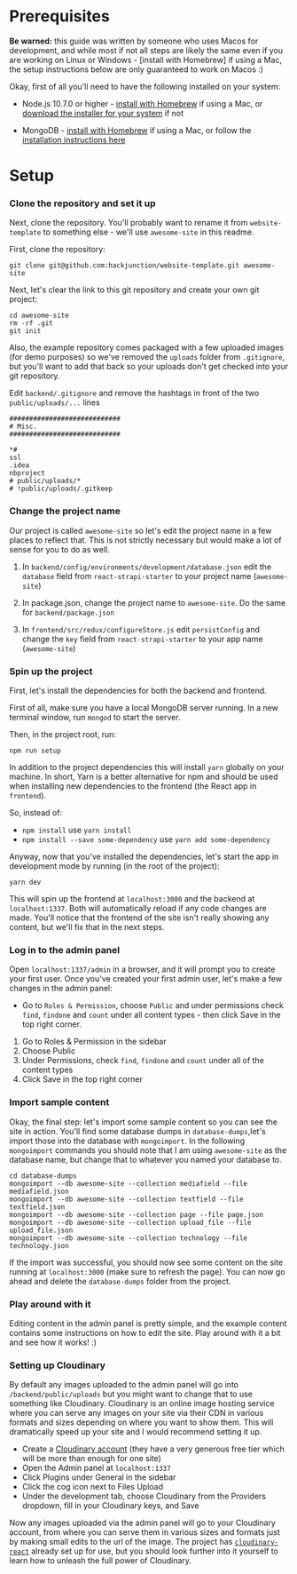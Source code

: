 # Prerequisites

**Be warned:** this guide was written by someone who uses Macos for development, and while most if not all steps are likely the same even if you are working on Linux or Windows - [install with Homebrew] if using a Mac, the setup instructions below are only guaranteed to work on Macos :)

Okay, first of all you'll need to have the following installed on your system:

- Node.js 10.7.0 or higher - [install with Homebrew](https://www.dyclassroom.com/howto-mac/how-to-install-nodejs-and-npm-on-mac-using-homebrew) if using a Mac, or [download the installer for your system](https://nodejs.org/en/download/current/) if not

- MongoDB - [install with Homebrew](https://treehouse.github.io/installation-guides/mac/mongo-mac.html) if using a Mac, or follow the [installation instructions here](https://docs.mongodb.com/manual/installation/)


# Setup

### Clone the repository and set it up

Next, clone the repository. You'll probably want to rename it from `website-template` to something else - we'll use `awesome-site` in this readme.

First, clone the repository:

```
git clone git@github.com:hackjunction/website-template.git awesome-site
```

Next, let's clear the link to this git repository and create your own git project:

```
cd awesome-site
rm -rf .git
git init
```

Also, the example repository comes packaged with a few uploaded images (for demo purposes) so we've removed the `uploads` folder from `.gitignore`, but you'll want to add that back so your uploads don't get checked into your git repository. 

Edit `backend/.gitignore` and remove the hashtags in front of the two `public/uploads/...` lines

```
############################
# Misc.
############################

*#
ssl
.idea
nbproject
# public/uploads/*
# !public/uploads/.gitkeep

```

### Change the project name

Our project is called `awesome-site` so let's edit the project name in a few places to reflect that. This is not strictly necessary but would make a lot of sense for you to do as well. 

1) In `backend/config/environments/development/database.json` edit the `database` field from `react-strapi-starter` to your project name (`awesome-site`)

2) In package.json, change the project name to `awesome-site`. Do the same for `backend/package.json`

3) In `frontend/src/redux/configureStore.js` edit `persistConfig` and change the `key` field from `react-strapi-starter` to your app name (`awesome-site`)


### Spin up the project

First, let's install the dependencies for both the backend and frontend.

First of all, make sure you have a local MongoDB server running. In a new terminal window, run `mongod` to start the server.


Then, in the project root, run: 

```
npm run setup
```

In addition to the project dependencies this will install `yarn` globally on your machine. In short, Yarn is a better alternative for npm and should be used when installing new dependencies to the frontend (the React app in `frontend`). 

So, instead of:

- `npm install` use `yarn install`
- `npm install --save some-dependency` use `yarn add some-dependency`

Anyway, now that you've installed the dependencies, let's start the app in development mode by running (in the root of the project):

```
yarn dev
```

This will spin up the frontend at `localhost:3000` and the backend at `localhost:1337`. Both will automatically reload if any code changes are made. You'll notice that the frontend of the site isn't really showing any content, but we'll fix that in the next steps.

### Log in to the admin panel

Open `localhost:1337/admin` in a browser, and it will prompt you to create your first user. Once you've created your first admin user, let's make a few changes in the admin panel:

- Go to `Roles & Permission`, choose `Public` and under permissions check `find`, `findone` and `count` under all content types - then click Save in the top right corner.

1) Go to Roles & Permission in the sidebar
2) Choose Public
3) Under Permissions, check `find`, `findone` and `count` under all of the content types
4) Click Save in the top right corner

### Import sample content 

Okay, the final step: let's import some sample content so you can see the site in action. You'll find some database dumps in `database-dumps`,let's import those into the database with `mongoimport`. In the following `mongoimport` commands you should note that I am using `awesome-site` as the database name, but change that to whatever you named your database to.

```
cd database-dumps
mongoimport --db awesome-site --collection mediafield --file mediafield.json
mongoimport --db awesome-site --collection textfield --file textfield.json
mongoimport --db awesome-site --collection page --file page.json
mongoimport --db awesome-site --collection upload_file --file upload_file.json
mongoimport --db awesome-site --collection technology --file technology.json
```

If the import was successful, you should now see some content on the site running at `localhost:3000` (make sure to refresh the page). You can now go ahead and delete the `database-dumps` folder from the project. 

### Play around with it 

Editing content in the admin panel is pretty simple, and the example content contains some instructions on how to edit the site. Play around with it a bit and see how it works! :) 

### Setting up Cloudinary

By default any images uploaded to the admin panel will go into `/backend/public/uploads` but you might want to change that to use something like Cloudinary. Cloudinary is an online image hosting service where you can serve any images on your site via their CDN in various formats and sizes depending on where you want to show them. This will dramatically speed up your site and I would recommend setting it up.

- Create a [Cloudinary account](https://cloudinary.com/users/register/free) (they have a very generous free tier which will be more than enough for one site)
- Open the Admin panel at `localhost:1337`
- Click Plugins under General in the sidebar
- Click the cog icon next to Files Upload
- Under the development tab, choose Cloudinary from the Providers dropdown, fill in your Cloudinary keys, and Save

Now any images uploaded via the admin panel will go to your Cloudinary account, from where you can serve them in various sizes and formats just by making small edits to the url of the image. The project has [`cloudinary-react`](https://github.com/cloudinary/cloudinary-react) already set up for use, but you should look further into it yourself to learn how to unleash the full power of Cloudinary.

